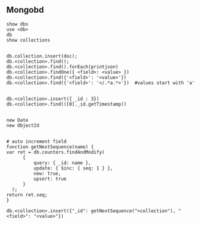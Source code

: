 ## Mongobd


    show dbs
    use <db>
    db
    show collections


    db.collection.insert(doc);
    db.<collection>.find();
    db.<collection>.find().forEach(printjson)
    db.<collection>.findOne({ <field>: <value> })
    db.<collection>.find({'<field>': '<value>'})
    db.<collection>.find({'<field>': '</.*a.*>'})  #values start with 'a'


    db.<collection>.insert({ _id : 3})
    db.<collection>.find()[0]._id.getTimestamp()


    new Date
    new ObjectId


    # auto increment field
    function getNextSequence(name) {
    var ret = db.counters.findAndModify(
          {
              query: { _id: name },
              update: { $inc: { seq: 1 } },
              new: true,
              upsert: true
          }
      );
    return ret.seq;
    }

    db.<collection>.insert({"_id": getNextSequence("<collection"), "<field>": "<value>"})
